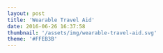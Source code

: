 ```yaml
---
layout: post
title: 'Wearable Travel Aid'
date: 2016-06-26 16:37:58
thumbnail: '/assets/img/wearable-travel-aid.svg'
theme: '#FFEB3B'
---
```

